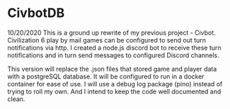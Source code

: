# CivbotDB

10/20/2020
This is a ground up rewrite of my previous project - Civbot.  Civilization 6 play by mail games can be configured to send out turn notifications via http.  I created a node.js discord bot to receive these turn notifications and in turn send messages to configured Discord channels.

This version will replace the .json files that stored game and player data with a postgreSQL database.  It will be configured to run in a docker container for ease of use.  I will use a debug log package (pino) instead of trying to roll my own.  And I intend to keep the code well documented and clean.
